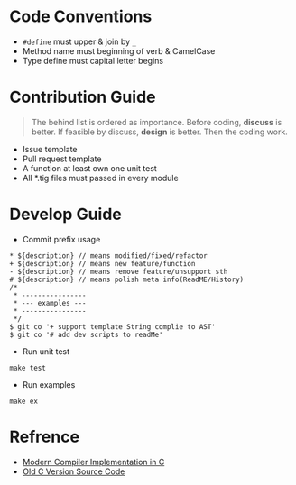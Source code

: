 # Code Conventions

* `#define` must upper & join by `_`
* Method name must beginning of verb & CamelCase
* Type define must capital letter begins

# Contribution Guide

> The behind list is ordered as importance.
Before coding, __discuss__ is better.
If feasible by discuss, __design__ is better.
Then the coding work.

- Issue template
- Pull request template
- A function at least own one unit test
- All *.tig files must passed in every module

# Develop Guide

- Commit prefix usage
```
* ${description} // means modified/fixed/refactor
+ ${description} // means new feature/function
- ${description} // means remove feature/unsupport sth
# ${description} // means polish meta info(ReadME/History)
/* 
 * ----------------
 * --- examples ---
 * ----------------
 */
$ git co '+ support template String complie to AST'
$ git co '# add dev scripts to readMe'
```

- Run unit test
```
make test
```

- Run examples
```
make ex
```

# Refrence

- [Modern Compiler Implementation in C](https://www.cs.princeton.edu/~appel/modern/c/)
- [Old C Version Source Code](https://github.com/dengwanc/Tiger/tree/c-version)
